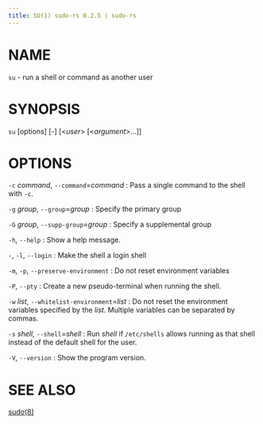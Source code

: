 ```yaml
---
title: SU(1) sudo-rs 0.2.5 | sudo-rs
---
```


# NAME

`su` - run a shell or command as another user

# SYNOPSIS

`su` [options] [-] [<*user*> [<*argument*>...]]

# OPTIONS

`-c` *command*, `--command`=*command*
:   Pass a single command to the shell with `-c`.

`-g` *group*, `--group`=*group*
:   Specify the primary group

`-G` *group*, `--supp-group`=*group*
:   Specify a supplemental group

`-h`, `--help`
:   Show a help message.

`-`, `-l`, `--login`
:   Make the shell a login shell

`-m`, `-p`, `--preserve-environment`
:   Do not reset environment variables

`-P`, `--pty`
:   Create a new pseudo-terminal when running the shell.

`-w` *list*, `--whitelist-environment`=*list*
:   Do not reset the environment variables specified by the *list*. Multiple
    variables can be separated by commas.

`-s` *shell*, `--shell`=*shell*
:   Run *shell* if `/etc/shells` allows running as that shell instead of the
    default shell for the user.

`-V`, `--version`
:   Show the program version.

# SEE ALSO

[sudo(8)](sudo.8.md)
